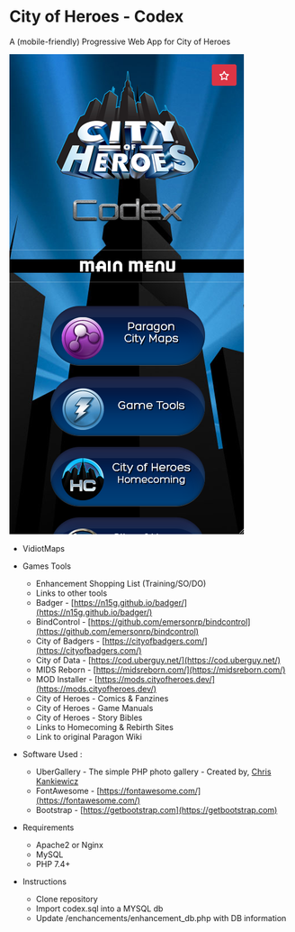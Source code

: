 # City of Heroes - Codex

A (mobile-friendly) Progressive Web App for City of Heroes

![image](./images/main_screen.png)

- VidiotMaps
- Games Tools
  - Enhancement Shopping List (Training/SO/DO)
  - Links to other tools
  - Badger - [https://n15g.github.io/badger/](https://n15g.github.io/badger/)
  - BindControl - [https://github.com/emersonrp/bindcontrol](https://github.com/emersonrp/bindcontrol)
  - City of Badgers - [https://cityofbadgers.com/](https://cityofbadgers.com/)
  - City of Data - [https://cod.uberguy.net/](https://cod.uberguy.net/)
  - MIDS Reborn - [https://midsreborn.com/](https://midsreborn.com/)
  - MOD Installer - [https://mods.cityofheroes.dev/](https://mods.cityofheroes.dev/)
  - City of Heroes - Comics & Fanzines
  - City of Heroes - Game Manuals
  - City of Heroes - Story Bibles
  - Links to Homecoming & Rebirth Sites
  - Link to original Paragon Wiki

- Software Used :
  - UberGallery - The simple PHP photo gallery - Created by, [Chris Kankiewicz](http://www.ChrisKankiewicz.com)
  - FontAwesome - [https://fontawesome.com/](https://fontawesome.com/)
  - Bootstrap - [https://getbootstrap.com](https://getbootstrap.com)

- Requirements
  - Apache2 or Nginx
  - MySQL
  - PHP 7.4+

- Instructions
  - Clone repository
  - Import codex.sql into a MYSQL db
  - Update /enchancements/enhancement_db.php with DB information
